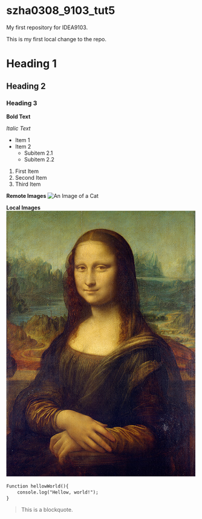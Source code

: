 # szha0308_9103_tut5
My first repository for IDEA9103.

This is my first local change to the repo.

# Heading 1
## Heading 2
### Heading 3

**Bold Text**

*Italic Text*

- Item 1
- Item 2
    - Subitem 2.1
    - Subitem 2.2

1. First Item
2. Second Item
3. Third Item

**Remote Images**
![An Image of a Cat](https://placekitten.com/200/300)

**Local Images**
![An Image of the Mona Lisa](READMEimage/Mona_Lisa_by_Leonardo_da_Vinci_500_x_700.jpg)

```
Function hellowWorld(){
    console.log("Hellow, world!");
}
```

> This is a blockquote.